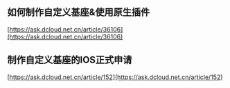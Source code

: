 ## 如何制作自定义基座&使用原生插件
[https://ask.dcloud.net.cn/article/36106](https://ask.dcloud.net.cn/article/36106)


## 制作自定义基座的IOS正式申请
[https://ask.dcloud.net.cn/article/152](https://ask.dcloud.net.cn/article/152)
